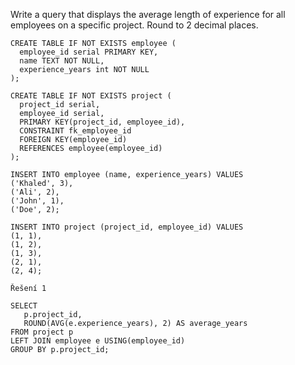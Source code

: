Write a query that displays the average length of experience for all employees on a specific project. Round to 2 decimal places.

    CREATE TABLE IF NOT EXISTS employee (
      employee_id serial PRIMARY KEY,
      name TEXT NOT NULL,
      experience_years int NOT NULL
    );
    
    CREATE TABLE IF NOT EXISTS project (
      project_id serial,
      employee_id serial,
      PRIMARY KEY(project_id, employee_id),
      CONSTRAINT fk_employee_id
      FOREIGN KEY(employee_id)
      REFERENCES employee(employee_id)
    );
    
    INSERT INTO employee (name, experience_years) VALUES
    ('Khaled', 3),
    ('Ali', 2),
    ('John', 1),
    ('Doe', 2);
    
    INSERT INTO project (project_id, employee_id) VALUES
    (1, 1),
    (1, 2),
    (1, 3),
    (2, 1),
    (2, 4);
    
    Řešení 1
    
    SELECT
       p.project_id,
       ROUND(AVG(e.experience_years), 2) AS average_years
    FROM project p
    LEFT JOIN employee e USING(employee_id)
    GROUP BY p.project_id;